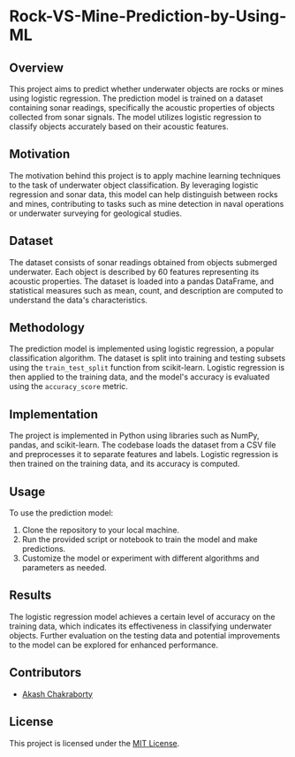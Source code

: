 # Rock-VS-Mine-Prediction-by-Using-ML

## Overview

This project aims to predict whether underwater objects are rocks or mines using logistic regression. The prediction model is trained on a dataset containing sonar readings, specifically the acoustic properties of objects collected from sonar signals. The model utilizes logistic regression to classify objects accurately based on their acoustic features.

## Motivation

The motivation behind this project is to apply machine learning techniques to the task of underwater object classification. By leveraging logistic regression and sonar data, this model can help distinguish between rocks and mines, contributing to tasks such as mine detection in naval operations or underwater surveying for geological studies.

## Dataset

The dataset consists of sonar readings obtained from objects submerged underwater. Each object is described by 60 features representing its acoustic properties. The dataset is loaded into a pandas DataFrame, and statistical measures such as mean, count, and description are computed to understand the data's characteristics.

## Methodology

The prediction model is implemented using logistic regression, a popular classification algorithm. The dataset is split into training and testing subsets using the `train_test_split` function from scikit-learn. Logistic regression is then applied to the training data, and the model's accuracy is evaluated using the `accuracy_score` metric.

## Implementation

The project is implemented in Python using libraries such as NumPy, pandas, and scikit-learn. The codebase loads the dataset from a CSV file and preprocesses it to separate features and labels. Logistic regression is then trained on the training data, and its accuracy is computed. 

## Usage

To use the prediction model:

1. Clone the repository to your local machine.
2. Run the provided script or notebook to train the model and make predictions.
3. Customize the model or experiment with different algorithms and parameters as needed.

## Results

The logistic regression model achieves a certain level of accuracy on the training data, which indicates its effectiveness in classifying underwater objects. Further evaluation on the testing data and potential improvements to the model can be explored for enhanced performance.

## Contributors

- [Akash Chakraborty](https://github.com/skyyy-codes)

## License

This project is licensed under the [MIT License](https://github.com/skyyy-codes/Rock-VS-Mine-Prediction-by-Using-ML/blob/main/LICENSE).

